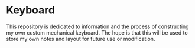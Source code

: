 Keyboard
========

This repository is dedicated to information and the process of constructing my own custom mechanical keyboard. The hope is that this will be used to store my own notes and layout for future use or modification.
